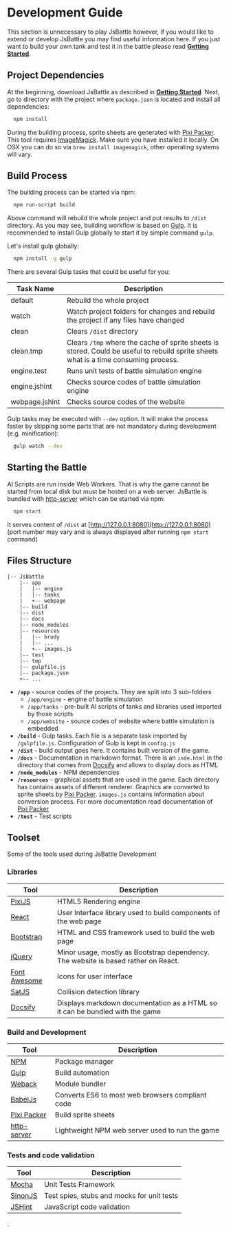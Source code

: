 # Development Guide

This section is unnecessary to play JsBattle however, if you would like to extend or develop JsBattle you may find useful information here. If you just want to build your own tank and test it in the battle please read [**Getting Started**](getting_started.md).

## Project Dependencies

At the beginning, download JsBattle as described in [**Getting Started**](getting_started.md). Next, go to directory with the project where `package.json` is located and install all dependencies:

```bash
  npm install
```
During the building process, sprite sheets are generated with [Pixi Packer](https://github.com/gamevy/pixi-packer). This tool requires [ImageMagick](http://www.imagemagick.org/script/index.php). Make sure you have installed it locally. On OSX you can do so via `brew install imagemagick`, other operating systems will vary.

## Build Process

The building process can be started via npm:

```bash
  npm run-script build
```

Above command will rebuild the whole project and put results to `/dist` directory. As you may see, building workflow is based on [Gulp](https://gulpjs.com/). It is recommended to install Gulp globally to start it by simple command `gulp`.

Let's install gulp globally:
```bash
  npm install -g gulp
```

There are several Gulp tasks that could be useful for you:

 Task Name      | Description
 ---------------|-------------------------------------
 default        | Rebuild the whole project
 watch          | Watch project folders for changes and rebuild the project if any files have changed
 clean          | Clears `/dist` directory
 clean.tmp      | Clears `/tmp` where the cache of sprite sheets is stored. Could be useful to rebuild sprite sheets what is a time consuming process.
 engine.test    | Runs unit tests of battle simulation engine
 engine.jshint  | Checks source codes of battle simulation engine
 webpage.jshint | Checks source codes of the website

Gulp tasks may be executed with `--dev` option. It will make the process faster by skipping some parts that are not mandatory during development (e.g. minification):

```bash
  gulp watch --dev
```

## Starting the Battle

AI Scripts are run inside Web Workers. That is why the game cannot be started from local disk but must be hosted on a web server. JsBattle is bundled with [http-server](https://github.com/indexzero/http-server) which can be started via npm:

```bash
  npm start
```

It serves content of `/dist` at [http://127.0.0.1:8080](http://127.0.0.1:8080) (port number may vary and is always displayed after running `npm start` command)

## Files Structure

```
|-- JsBattle
    |-- app
    |   |-- engine
    |   |-- tanks
    |   +-- webpage
    |-- build
    |-- dist
    |-- docs
    |-- node_modules
    |-- resources
    |   |-- brody
    |   |-- ...
    |   +-- images.js
    |-- test
    |-- tmp
    |-- gulpfile.js
    |-- package.json
    +-- ...

```

* **`/app`** - source codes of the projects. They are split into 3 sub-folders
  * `/app/engine` - engine of battle simulation
  * `/app/tanks` - pre-built AI scripts of tanks and libraries used imported by those scripts
  * `/app/website` - source codes of website where battle simulation is embedded
* **`/build`** - Gulp tasks. Each file is a separate task imported by `/gulpfile.js`. Configuration of Gulp is kept in `config.js`
* **`/dist`** - build output goes here. It contains built version of the game.
* **`/docs`** - Documentation in markdown format. There is an `inde.html` in the directory that comes from [Docsify](https://docsify.js.org/) and allows to display docs as HTML
* **`/node_modules`** - NPM dependencies
* **`/resources`** -  graphical assets that are used in the game. Each directory has contains assets of different renderer. Graphics are converted to sprite sheets by [Pixi Packer](https://github.com/gamevy/pixi-packer). ``images.js`` contains information about conversion process. For more documentation read documentation of [Pixi Packer](https://github.com/gamevy/pixi-packer)
* **`/test`** - Test scripts


## Toolset

Some of the tools used during JsBattle Development

### Libraries

Tool                                                 | Description
-----------------------------------------------------|-----------------------------------------
[PixiJS](http://www.pixijs.com/)                     | HTML5 Rendering engine
[React](https://facebook.github.io/react/)           | User Interface library used to build components of the web page
[Bootstrap](http://getbootstrap.com/)                | HTML and CSS framework used to build the web page
[jQuery](https://jquery.com/)                        | Minor usage, mostly as Bootstrap dependency. The website is based rather on React.
[Font Awesome](http://fontawesome.io/)               | Icons for user interface
[SatJS](https://github.com/jriecken/sat-js)          | Collision detection library
[Docsify](https://docsify.js.org/)                   | Displays markdown documentation as a HTML so it can be bundled with the game

### Build and Development

Tool                                                 | Description
-----------------------------------------------------|-----------------------------------------
[NPM](https://www.npmjs.com/)                        | Package manager
[Gulp](https://gulpjs.com/)                          | Build automation
[Weback](https://webpack.github.io/)                 | Module bundler
[BabelJs](https://babeljs.io/)                       | Converts ES6 to most web browsers compliant code
[Pixi Packer](https://github.com/gamevy/pixi-packer) | Build sprite sheets
[http-server](https://github.com/indexzero/http-server) | Lightweight NPM web server used to run the game


### Tests and code validation

Tool                                                 | Description
-----------------------------------------------------|-----------------------------------------
[Mocha](https://mochajs.org/)                        | Unit Tests Framework
[SinonJS](http://sinonjs.org/)                       | Test spies, stubs and mocks for unit tests
[JSHint](http://jshint.com/)                         | JavaScript code validation




.
